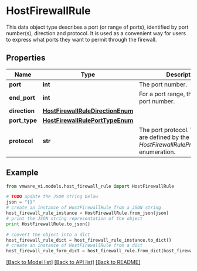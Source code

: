 # HostFirewallRule

This data object type describes a port (or range of ports), identified by port number(s), direction and protocol.  It is used as a convenient way for users to express what ports they want to permit through the firewall. 

## Properties
Name | Type | Description | Notes
------------ | ------------- | ------------- | -------------
**port** | **int** | The port number.  | 
**end_port** | **int** | For a port range, the ending port number.  | [optional] 
**direction** | [**HostFirewallRuleDirectionEnum**](HostFirewallRuleDirectionEnum.md) |  | 
**port_type** | [**HostFirewallRulePortTypeEnum**](HostFirewallRulePortTypeEnum.md) |  | [optional] 
**protocol** | **str** | The port protocol.  Valid values are defined by the *HostFirewallRuleProtocol_enum* enumeration.  | 

## Example

```python
from vmware_vi.models.host_firewall_rule import HostFirewallRule

# TODO update the JSON string below
json = "{}"
# create an instance of HostFirewallRule from a JSON string
host_firewall_rule_instance = HostFirewallRule.from_json(json)
# print the JSON string representation of the object
print HostFirewallRule.to_json()

# convert the object into a dict
host_firewall_rule_dict = host_firewall_rule_instance.to_dict()
# create an instance of HostFirewallRule from a dict
host_firewall_rule_form_dict = host_firewall_rule.from_dict(host_firewall_rule_dict)
```
[[Back to Model list]](../README.md#documentation-for-models) [[Back to API list]](../README.md#documentation-for-api-endpoints) [[Back to README]](../README.md)


